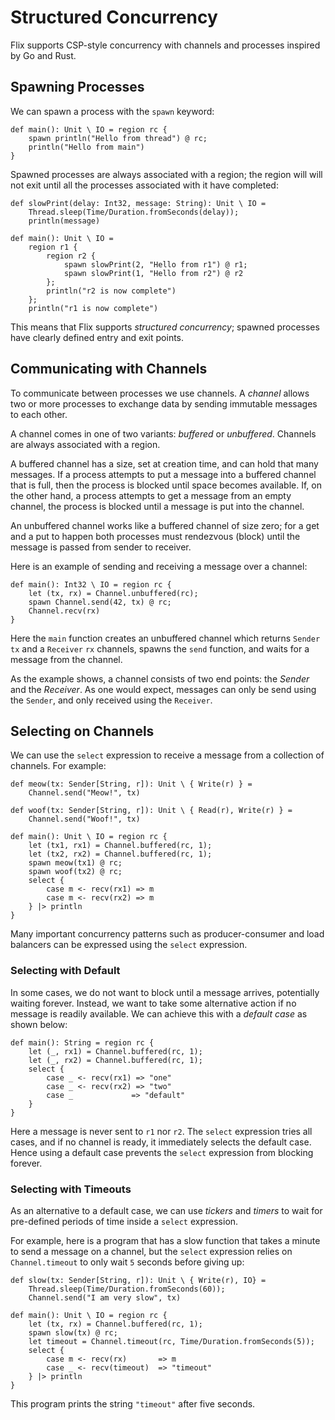 # Structured Concurrency

Flix supports CSP-style concurrency with channels and
processes inspired by Go and Rust.

## Spawning Processes

We can spawn a process with the `spawn` keyword:

```flix
def main(): Unit \ IO = region rc {
    spawn println("Hello from thread") @ rc;
    println("Hello from main")
}
```

Spawned processes are always associated with a region; the region will
will not exit until all the processes associated with it have completed:

```flix
def slowPrint(delay: Int32, message: String): Unit \ IO =
    Thread.sleep(Time/Duration.fromSeconds(delay));
    println(message)

def main(): Unit \ IO = 
    region r1 {
        region r2 {
            spawn slowPrint(2, "Hello from r1") @ r1;
            spawn slowPrint(1, "Hello from r2") @ r2
        };
        println("r2 is now complete")
    };
    println("r1 is now complete")
```

This means that Flix supports _structured concurrency_; spawned 
processes have clearly defined entry and exit points.

## Communicating with Channels

To communicate between processes we use channels.
A _channel_ allows two or more processes to exchange
data by sending immutable messages to each other.

A channel comes in one of two variants: _buffered_ or
_unbuffered_. Channels are always associated with a region.

A buffered channel has a size, set at creation time,
and can hold that many messages.
If a process attempts to put a message into a
buffered channel that is full, then the process is
blocked until space becomes available.
If, on the other hand, a process attempts to get a
message from an empty channel, the process is blocked
until a message is put into the channel.

An unbuffered channel works like a buffered channel
of size zero; for a get and a put to happen both
processes must rendezvous (block) until the message
is passed from sender to receiver.

Here is an example of sending and receiving a message
over a channel:

```flix
def main(): Int32 \ IO = region rc {
    let (tx, rx) = Channel.unbuffered(rc);
    spawn Channel.send(42, tx) @ rc;
    Channel.recv(rx)
}
```

Here the `main` function creates an unbuffered
channel which returns `Sender` `tx` and a `Receiver` `rx` channels,
spawns the `send` function, and waits
for a message from the channel.

As the example shows, a channel consists of two end points:
the _Sender_ and the _Receiver_. As one would expect, 
messages can only be send using the `Sender`, and only 
received using the `Receiver`.

## Selecting on Channels

We can use the `select` expression to receive a
message from a collection of channels.
For example:

```flix
def meow(tx: Sender[String, r]): Unit \ { Write(r) } = 
    Channel.send("Meow!", tx)

def woof(tx: Sender[String, r]): Unit \ { Read(r), Write(r) } = 
    Channel.send("Woof!", tx)

def main(): Unit \ IO = region rc {
    let (tx1, rx1) = Channel.buffered(rc, 1);
    let (tx2, rx2) = Channel.buffered(rc, 1);
    spawn meow(tx1) @ rc;
    spawn woof(tx2) @ rc;
    select {
        case m <- recv(rx1) => m
        case m <- recv(rx2) => m
    } |> println
}
```

Many important concurrency patterns such as
producer-consumer and load balancers can be expressed
using the `select` expression.

### Selecting with Default

In some cases, we do not want to block until a
message arrives, potentially waiting forever.
Instead, we want to take some alternative action if
no message is readily available.
We can achieve this with a _default case_ as shown
below:

```flix
def main(): String = region rc {
    let (_, rx1) = Channel.buffered(rc, 1);
    let (_, rx2) = Channel.buffered(rc, 1);
    select {
        case _ <- recv(rx1) => "one"
        case _ <- recv(rx2) => "two"
        case _             => "default"
    }
}
```

Here a message is never sent to `r1` nor `r2`.
The `select` expression tries all cases, and if no
channel is ready, it immediately selects the default
case.
Hence using a default case prevents the `select`
expression from blocking forever.

### Selecting with Timeouts

As an alternative to a default case, we can use
_tickers_ and _timers_ to wait for pre-defined
periods of time inside a `select` expression.

For example, here is a program that has a slow
function that takes a minute to send a message on
a channel, but the `select` expression relies on
`Channel.timeout` to only wait `5` seconds before
giving up:

```flix
def slow(tx: Sender[String, r]): Unit \ { Write(r), IO} =
    Thread.sleep(Time/Duration.fromSeconds(60));
    Channel.send("I am very slow", tx)

def main(): Unit \ IO = region rc {
    let (tx, rx) = Channel.buffered(rc, 1);
    spawn slow(tx) @ rc;
    let timeout = Channel.timeout(rc, Time/Duration.fromSeconds(5));
    select {
        case m <- recv(rx)       => m
        case _ <- recv(timeout)  => "timeout"
    } |> println
}
```

This program prints the string `"timeout"` after five
seconds.
